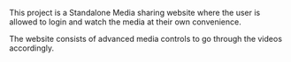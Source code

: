 This project is a Standalone Media sharing website where the user is allowed to login and watch the media at their own convenience.

The website consists of advanced media controls to go through the videos accordingly.
